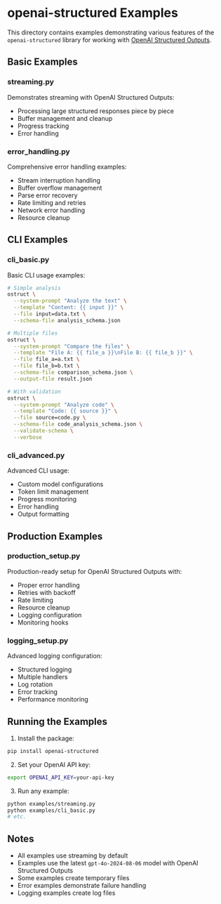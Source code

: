 # openai-structured Examples

This directory contains examples demonstrating various features of the `openai-structured` library for working with [OpenAI Structured Outputs](https://platform.openai.com/docs/guides/function-calling).

## Basic Examples

### streaming.py

Demonstrates streaming with OpenAI Structured Outputs:

- Processing large structured responses piece by piece
- Buffer management and cleanup
- Progress tracking
- Error handling

### error_handling.py

Comprehensive error handling examples:

- Stream interruption handling
- Buffer overflow management
- Parse error recovery
- Rate limiting and retries
- Network error handling
- Resource cleanup

## CLI Examples

### cli_basic.py

Basic CLI usage examples:

```bash
# Simple analysis
ostruct \
  --system-prompt "Analyze the text" \
  --template "Content: {{ input }}" \
  --file input=data.txt \
  --schema-file analysis_schema.json

# Multiple files
ostruct \
  --system-prompt "Compare the files" \
  --template "File A: {{ file_a }}\nFile B: {{ file_b }}" \
  --file file_a=a.txt \
  --file file_b=b.txt \
  --schema-file comparison_schema.json \
  --output-file result.json

# With validation
ostruct \
  --system-prompt "Analyze code" \
  --template "Code: {{ source }}" \
  --file source=code.py \
  --schema-file code_analysis_schema.json \
  --validate-schema \
  --verbose
```

### cli_advanced.py

Advanced CLI usage:

- Custom model configurations
- Token limit management
- Progress monitoring
- Error handling
- Output formatting

## Production Examples

### production_setup.py

Production-ready setup for OpenAI Structured Outputs with:

- Proper error handling
- Retries with backoff
- Rate limiting
- Resource cleanup
- Logging configuration
- Monitoring hooks

### logging_setup.py

Advanced logging configuration:

- Structured logging
- Multiple handlers
- Log rotation
- Error tracking
- Performance monitoring

## Running the Examples

1. Install the package:

```bash
pip install openai-structured
```

2. Set your OpenAI API key:

```bash
export OPENAI_API_KEY=your-api-key
```

3. Run any example:

```bash
python examples/streaming.py
python examples/cli_basic.py
# etc.
```

## Notes

- All examples use streaming by default
- Examples use the latest `gpt-4o-2024-08-06` model with OpenAI Structured Outputs
- Some examples create temporary files
- Error examples demonstrate failure handling
- Logging examples create log files
